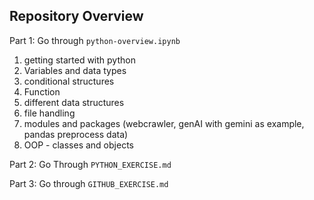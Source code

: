 ## Repository Overview

Part 1: Go through `python-overview.ipynb`
1. getting started with python
2. Variables and data types
3. conditional structures
4. Function
5. different data structures
6. file handling
7. modules and packages (webcrawler, genAI with gemini as example, pandas preprocess data)
8. OOP - classes and objects

Part 2: Go Through `PYTHON_EXERCISE.md`

Part 3: Go through `GITHUB_EXERCISE.md`

